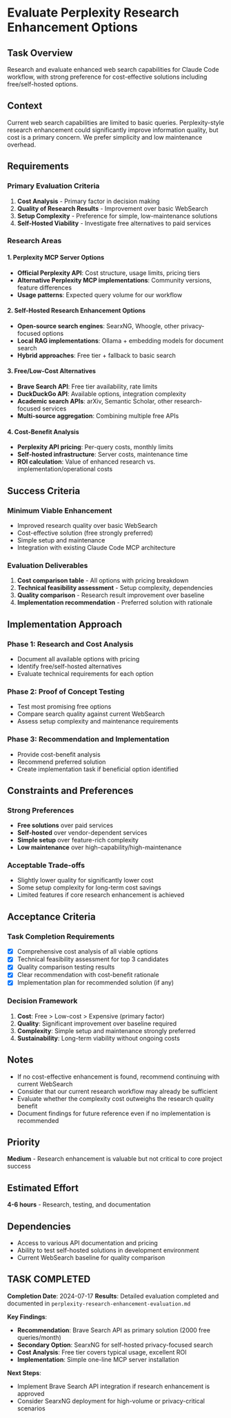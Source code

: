 # Evaluate Perplexity Research Enhancement Options

## Task Overview
Research and evaluate enhanced web search capabilities for Claude Code workflow, with strong preference for cost-effective solutions including free/self-hosted options.

## Context
Current web search capabilities are limited to basic queries. Perplexity-style research enhancement could significantly improve information quality, but cost is a primary concern. We prefer simplicity and low maintenance overhead.

## Requirements

### Primary Evaluation Criteria
1. **Cost Analysis** - Primary factor in decision making
2. **Quality of Research Results** - Improvement over basic WebSearch
3. **Setup Complexity** - Preference for simple, low-maintenance solutions
4. **Self-Hosted Viability** - Investigate free alternatives to paid services

### Research Areas

#### 1. Perplexity MCP Server Options
- **Official Perplexity API**: Cost structure, usage limits, pricing tiers
- **Alternative Perplexity MCP implementations**: Community versions, feature differences
- **Usage patterns**: Expected query volume for our workflow

#### 2. Self-Hosted Research Enhancement Options
- **Open-source search engines**: SearxNG, Whoogle, other privacy-focused options
- **Local RAG implementations**: Ollama + embedding models for document search
- **Hybrid approaches**: Free tier + fallback to basic search

#### 3. Free/Low-Cost Alternatives
- **Brave Search API**: Free tier availability, rate limits
- **DuckDuckGo API**: Available options, integration complexity
- **Academic search APIs**: arXiv, Semantic Scholar, other research-focused services
- **Multi-source aggregation**: Combining multiple free APIs

#### 4. Cost-Benefit Analysis
- **Perplexity API pricing**: Per-query costs, monthly limits
- **Self-hosted infrastructure**: Server costs, maintenance time
- **ROI calculation**: Value of enhanced research vs. implementation/operational costs

## Success Criteria

### Minimum Viable Enhancement
- Improved research quality over basic WebSearch
- Cost-effective solution (free strongly preferred)
- Simple setup and maintenance
- Integration with existing Claude Code MCP architecture

### Evaluation Deliverables
1. **Cost comparison table** - All options with pricing breakdown
2. **Technical feasibility assessment** - Setup complexity, dependencies
3. **Quality comparison** - Research result improvement over baseline
4. **Implementation recommendation** - Preferred solution with rationale

## Implementation Approach

### Phase 1: Research and Cost Analysis
- Document all available options with pricing
- Identify free/self-hosted alternatives
- Evaluate technical requirements for each option

### Phase 2: Proof of Concept Testing
- Test most promising free options
- Compare search quality against current WebSearch
- Assess setup complexity and maintenance requirements

### Phase 3: Recommendation and Implementation
- Provide cost-benefit analysis
- Recommend preferred solution
- Create implementation task if beneficial option identified

## Constraints and Preferences

### Strong Preferences
- **Free solutions** over paid services
- **Self-hosted** over vendor-dependent services
- **Simple setup** over feature-rich complexity
- **Low maintenance** over high-capability/high-maintenance

### Acceptable Trade-offs
- Slightly lower quality for significantly lower cost
- Some setup complexity for long-term cost savings
- Limited features if core research enhancement is achieved

## Acceptance Criteria

### Task Completion Requirements
- [x] Comprehensive cost analysis of all viable options
- [x] Technical feasibility assessment for top 3 candidates
- [x] Quality comparison testing results
- [x] Clear recommendation with cost-benefit rationale
- [x] Implementation plan for recommended solution (if any)

### Decision Framework
1. **Cost**: Free > Low-cost > Expensive (primary factor)
2. **Quality**: Significant improvement over baseline required
3. **Complexity**: Simple setup and maintenance strongly preferred
4. **Sustainability**: Long-term viability without ongoing costs

## Notes
- If no cost-effective enhancement is found, recommend continuing with current WebSearch
- Consider that our current research workflow may already be sufficient
- Evaluate whether the complexity cost outweighs the research quality benefit
- Document findings for future reference even if no implementation is recommended

## Priority
**Medium** - Research enhancement is valuable but not critical to core project success

## Estimated Effort
**4-6 hours** - Research, testing, and documentation

## Dependencies
- Access to various API documentation and pricing
- Ability to test self-hosted solutions in development environment
- Current WebSearch baseline for quality comparison

## TASK COMPLETED

**Completion Date**: 2024-07-17
**Results**: Detailed evaluation completed and documented in `perplexity-research-enhancement-evaluation.md`

**Key Findings**:
- **Recommendation**: Brave Search API as primary solution (2000 free queries/month)
- **Secondary Option**: SearxNG for self-hosted privacy-focused search
- **Cost Analysis**: Free tier covers typical usage, excellent ROI
- **Implementation**: Simple one-line MCP server installation

**Next Steps**: 
- Implement Brave Search API integration if research enhancement is approved
- Consider SearxNG deployment for high-volume or privacy-critical scenarios